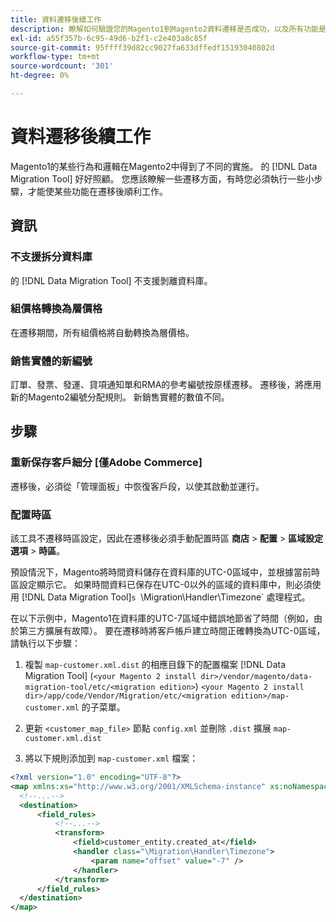 ```yaml
---
title: 資料遷移後續工作
description: 瞭解如何驗證您的Magento1到Magento2資料遷移是否成功，以及所有功能是否按預期工作。
exl-id: a55f357b-6c95-49d6-b2f1-c2e403a8c85f
source-git-commit: 95ffff39d82cc9027fa633dffedf15193040802d
workflow-type: tm+mt
source-wordcount: '301'
ht-degree: 0%

---
```


# 資料遷移後續工作

Magento1的某些行為和邏輯在Magento2中得到了不同的實施。 的 [!DNL Data Migration Tool] 好好照顧。 您應該瞭解一些遷移方面，有時您必須執行一些小步驟，才能使某些功能在遷移後順利工作。

## 資訊

### 不支援拆分資料庫

的 [!DNL Data Migration Tool] 不支援剝離資料庫。

### 組價格轉換為層價格

在遷移期間，所有組價格將自動轉換為層價格。

### 銷售實體的新編號

訂單、發票、發運、貸項通知單和RMA的參考編號按原樣遷移。 遷移後，將應用新的Magento2編號分配規則。 新銷售實體的數值不同。

## 步驟

### 重新保存客戶細分 [僅Adobe Commerce]

遷移後，必須從「管理面板」中恢復客戶段，以使其啟動並運行。

### 配置時區

該工具不遷移時區設定，因此在遷移後必須手動配置時區 **商店** > **配置** > **區域設定選項** > **時區**。

預設情況下，Magento將時間資料儲存在資料庫的UTC-0區域中，並根據當前時區設定顯示它。 如果時間資料已保存在UTC-0以外的區域的資料庫中，則必須使用 [!DNL Data Migration Tool]`s `\Migration\Handler\Timezone` 處理程式。

在以下示例中，Magento1在資料庫的UTC-7區域中錯誤地節省了時間（例如，由於第三方擴展有故障）。 要在遷移時將客戶帳戶建立時間正確轉換為UTC-0區域，請執行以下步驟：

1. 複製 `map-customer.xml.dist` 的相應目錄下的配置檔案 [!DNL Data Migration Tool] (`<your Magento 2 install dir>/vendor/magento/data-migration-tool/etc/<migration edition>`) `<your Magento 2 install dir>/app/code/Vendor/Migration/etc/<migration edition>/map-customer.xml` 的子菜單。

1. 更新 `<customer_map_file>` 節點 `config.xml` 並刪除 `.dist` 擴展 `map-customer.xml.dist`

1. 將以下規則添加到 `map-customer.xml` 檔案：

```xml
<?xml version="1.0" encoding="UTF-8"?>
<map xmlns:xs="http://www.w3.org/2001/XMLSchema-instance" xs:noNamespaceSchemaLocation="../map.xsd">
  <!--...-->
  <destination>
      <field_rules>
          <!--...-->
          <transform>
              <field>customer_entity.created_at</field>
              <handler class="\Migration\Handler\Timezone">
                  <param name="offset" value="-7" />
              </handler>
          </transform>
      </field_rules>
  </destination>
</map>
```
